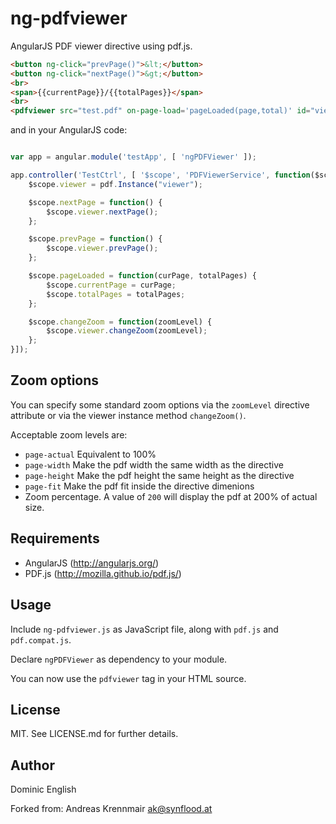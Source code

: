 # ng-pdfviewer

AngularJS PDF viewer directive using pdf.js.

``` html
<button ng-click="prevPage()">&lt;</button>
<button ng-click="nextPage()">&gt;</button>
<br>
<span>{{currentPage}}/{{totalPages}}</span>
<br>
<pdfviewer src="test.pdf" on-page-load='pageLoaded(page,total)' id="viewer" zoomLevel="page-fit"></pdfviewer>
```

and in your AngularJS code:

``` js

var app = angular.module('testApp', [ 'ngPDFViewer' ]);

app.controller('TestCtrl', [ '$scope', 'PDFViewerService', function($scope, pdf) {
	$scope.viewer = pdf.Instance("viewer");

	$scope.nextPage = function() {
		$scope.viewer.nextPage();
	};

	$scope.prevPage = function() {
		$scope.viewer.prevPage();
	};

	$scope.pageLoaded = function(curPage, totalPages) {
		$scope.currentPage = curPage;
		$scope.totalPages = totalPages;
	};

	$scope.changeZoom = function(zoomLevel) {
		$scope.viewer.changeZoom(zoomLevel);
	};
}]);
```

## Zoom options
You can specify some standard zoom options via the `zoomLevel` directive attribute or via the viewer instance method `changeZoom()`.

Acceptable zoom levels are:
- `page-actual` Equivalent to 100%
- `page-width` Make the pdf width the same width as the directive
- `page-height` Make the pdf height the same height as the directive
- `page-fit` Make the pdf fit inside the directive dimenions
- Zoom percentage. A value of `200` will display the pdf at 200% of actual size.

## Requirements

* AngularJS (http://angularjs.org/)
* PDF.js (http://mozilla.github.io/pdf.js/)

## Usage

Include `ng-pdfviewer.js` as JavaScript file, along with `pdf.js` and `pdf.compat.js`.

Declare `ngPDFViewer` as dependency to your module.

You can now use the `pdfviewer` tag in your HTML source.

## License

MIT. See LICENSE.md for further details.

## Author

Dominic English

Forked from:
Andreas Krennmair <ak@synflood.at>
